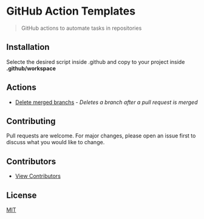 # GitHub Action Templates

 > GitHub actions to automate tasks in repositories

## Installation

Selecte the desired script inside .github and copy to your project inside __.github/workspace__

## Actions

- [Delete merged branchs](./docs/delete-merged-branch-config.md) - _Deletes a branch after a pull request is merged_

## Contributing

Pull requests are welcome. For major changes, please open an issue first to discuss what you would like to change.

## Contributors

- [View Contributors](https://github.com/the-unicorns/eslint-shareable-config/graphs/contributors)

## License

[MIT](LICENSE)

